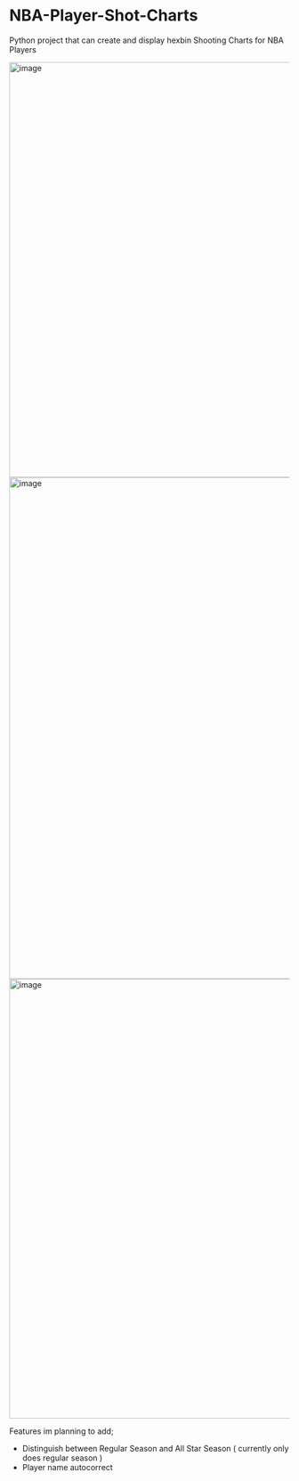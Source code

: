 # NBA-Player-Shot-Charts
Python project that can create and display hexbin Shooting Charts for NBA Players

<img width="610" height="746" alt="image" src="https://github.com/user-attachments/assets/694006f1-7535-4b1c-a083-c177f1581fad" />
<img width="846" height="901" alt="image" src="https://github.com/user-attachments/assets/1e3213d1-2b65-487b-a6af-2b489349269e" />
<img width="668" height="790" alt="image" src="https://github.com/user-attachments/assets/6f66fb78-8f5e-4a1c-a115-4e80638a1a90" />

Features im planning to add; 

- Distinguish between Regular Season and All Star Season ( currently only does regular season )
- Player name autocorrect
